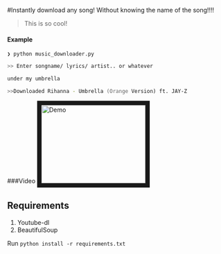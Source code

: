 
#Instantly download any song! 
Without knowing the name of the song!!!!
> This is so cool!

#### Example



```❯ python music_downloader.py```


```zsh
>> Enter songname/ lyrics/ artist.. or whatever

under my umbrella 

>>Downloaded Rihanna - Umbrella (Orange Version) ft. JAY-Z
```

###Video
<a href="http://www.youtube.com/watch?feature=player_embedded&v=aYOLU36iy1s
" target="_blank"><img src="http://img.youtube.com/vi/aYOLU36iy1s/0.jpg" 
alt="Demo" width="240" height="180" border="10" /></a>


## Requirements
1. Youtube-dl
2. BeautifulSoup

Run `python install -r requirements.txt` 
 

